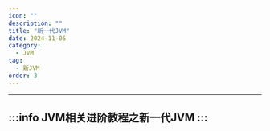 ```yaml
---
icon: ""
description: ""
title: "新一代JVM"
date: 2024-11-05
category:
  - JVM
tag:
  - 新JVM
order: 3
---
```


---
:::info
JVM相关进阶教程之新一代JVM
:::
---
